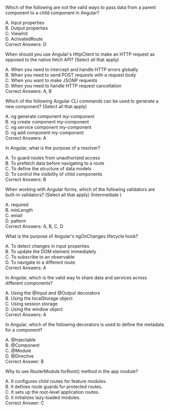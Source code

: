 Which of the following are not the valid ways to pass data from a parent component to a child component in Angular?

A. Input properties<br />
B. Output properties<br />
C. ViewInit<br />
D. ActivatedRoute<br />
Correct Answers: D

When should you use Angular's HttpClient to make an HTTP request as opposed to the native fetch API? (Select all that apply)

A. When you need to intercept and handle HTTP errors globally<br />
B. When you need to send POST requests with a request body<br />
C. When you want to make JSONP requests<br />
D. When you need to handle HTTP request cancellation<br />
Correct Answers: A, B


Which of the following Angular CLI commands can be used to generate a new component? (Select all that apply)

A. ng generate component my-component<br />
B. ng create component my-component<br />
C. ng service component my-component<br />
D. ng add component my-component<br />
Correct Answers: A


In Angular, what is the purpose of a resolver?

A. To guard routes from unauthorized access<br />
B. To prefetch data before navigating to a route<br />
C. To define the structure of data models<br />
D. To control the visibility of child components<br />
Correct Answers: B


When working with Angular forms, which of the following validators are built-in validators? (Select all that apply) (Intermediate )

A. required<br />
B. minLength<br />
C. email<br />
D. pattern<br />
Correct Answers: A, B, C, D


What is the purpose of Angular's ngOnChanges lifecycle hook?

A. To detect changes in input properties<br />
B. To update the DOM element immediately<br />
C. To subscribe to an observable<br />
D. To navigate to a different route<br />
Correct Answers: A


In Angular, which is the valid way to share data and services across different components?

A. Using the @Input and @Output decorators<br />
B. Using the localStorage object<br />
C. Using session storage<br />
D. Using the window object<br />
Correct Answers: A

In Angular, which of the following decorators is used to define the metadata for a component?

A. @Injectable<br />
B. @Component<br />
C. @Module<br />
D. @Directive<br />
Correct Answer: B

Why to use RouterModule.forRoot() method in the app module?

A. It configures child routes for feature modules.<br />
B. It defines route guards for protected routes.<br />
C. It sets up the root-level application routes.<br />
D. It initializes lazy-loaded modules.<br />
Correct Answer: C
